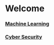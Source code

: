 # Welcome
### [Machine Learning](https://joek47.github.io/machinelearning/ "Machine Learning")
### [Cyber Security](https://joek47.github.io/cybersecurity/ "Cyber Security")
